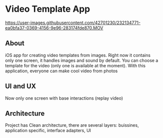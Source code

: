 #  Video Template App

https://user-images.githubusercontent.com/42701230/232134771-ea0bfa37-0369-4156-9e96-283174fde870.MOV


## About
iOS app for creating video templates from images. Right now it contains only one screen,
it handles images and sound by default. You can choose a template for the video (only one is available at the moment).
With this application, everyone can make cool video from photos

## UI and UX
Now only one screen with base interactions (replay video)

## Architecture

Project has Clean architecture, there are several layers: buissines, application specific, interface adapters, UI
